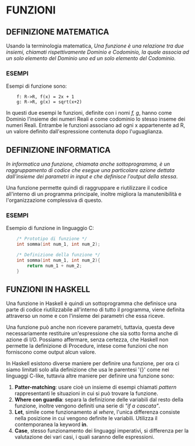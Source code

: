 # FUNZIONI 

## DEFINIZIONE MATEMATICA

Usando la terminologia matematica, _Una funzione è una relazione tra due insiemi, chiamati rispettivamente Dominio e Codominio, la quale associa ad un solo elemento del Dominio uno ed un solo elemento del Codominio._

### ESEMPI

Esempi di funzione sono:

```
    f: R->R, f(x) = 2x + 1 
    g: R->R, g(x) = sqrt(x+2)
```


In questi due esempi le funzioni, definite con i nomi _f, g_, hanno come Dominio l'insieme dei numeri Reali e come codominio lo stesso inseme dei numeri Reali. Entrambe le funzioni associano ad ogni x appartenente ad R, un valore definito dall'espressione contenuta dopo l'uguaglianza.

## DEFINIZIONE INFORMATICA

_In informatica una funzione, chiamata anche sottoprogramma, è un raggruppamento di codice che esegue una particolare azione dettata dall'insieme dei parametri in input e che definisce l'output della stessa_.

Una funzione permette quindi di raggruppare e riutilizzare il codice all'interno di un programma principale, inoltre migliora la manutenibilità e l'organizzazione complessiva di questo.

### ESEMPI

Esempio di funzione in linguaggio C:

```C
    /* Prototipo di funzione */
    int somma(int num_1, int num_2);

    /* Definizione della funzione */
    int somma(int num_1, int num_2){
        return num_1 + num_2;
    }
```

## FUNZIONI IN HASKELL

Una funzione in Haskell è quindi un sottoprogramma che definisce una parte di codice riutilizzabile all'interno di tutto il programma, viene definita attraverso un nome e con l'insieme dei parametri che essa riceve.

Una funzione può anche non ricevere parametri, tuttavia, questa deve necessariamente restituire un'espressione che sia sotto forma anche di azione di I/O. Possiamo affermare, senza certezza, che Haskell non permette la definizione di Procedure, intese come funzioni che non forniscono come output alcun valore.

In Haskell esistono diverse maniere per definire una funzione, per ora ci siamo limitati solo alla definizione che usa le parentesi '{}' come nei linguaggi C-like, tuttavia altre maniere per definire una funzione sono:

1. **Patter-matching**: usare cioè un insieme di esempi chiamati _pattern_ rappresentanti le situazioni in cui si può trovare la funzione.
2. **Where con guardia**: separa la definizione delle variabili dal resto della funzione, inoltre vengono definiti una serie di _"if a cascata"_.
3. **Let**, simile come funzionamento al _where_, l'unica differenza consiste nella posizione in cui vengono definite le variabili. Utilizza il contemporanea la keyword **in**.
4. **Case**, stesso funzionamento dei linguaggi imperativi, si differenza per la valutazione dei vari casi, i quali saranno delle espressioni.